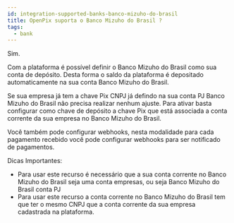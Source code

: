 ```yaml
---
id: integration-supported-banks-banco-mizuho-do-brasil
title: OpenPix suporta o Banco Mizuho do Brasil ?
tags:
  - bank
---
```


Sim.

Com a plataforma é possível definir o Banco Mizuho do Brasil como sua conta de depósito. Desta forma o saldo da plataforma é depositado automaticamente na sua conta Banco Mizuho do Brasil.

Se sua empresa já tem a chave Pix CNPJ já defindo na sua conta PJ Banco Mizuho do Brasil não precisa realizar nenhum ajuste. Para ativar basta configurar como chave de depósito a chave Pix que está associada a conta corrente da sua empresa no Banco Mizuho do Brasil.

Você também pode configurar webhooks, nesta modalidade para cada pagamento recebido você pode configurar webhooks para ser notificado de pagamentos.

Dicas Importantes:

- Para usar este recurso é necessário que a sua conta corrente no Banco Mizuho do Brasil seja uma conta empresas, ou seja Banco Mizuho do Brasil conta PJ
- Para usar este recurso a conta corrente no Banco Mizuho do Brasil tem que ter o mesmo CNPJ que a conta corrente da sua empresa cadastrada na plataforma.
